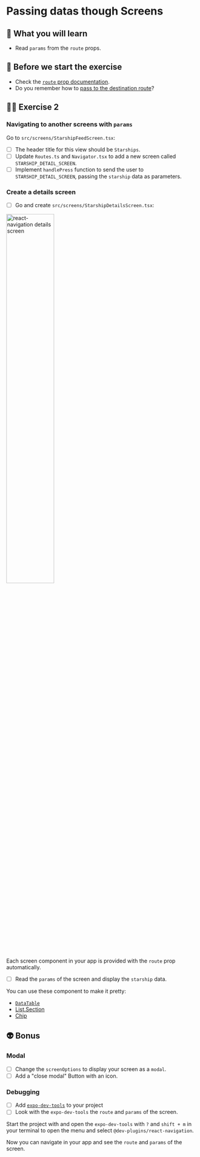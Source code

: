 # Passing datas though Screens

## 📡 What you will learn

- Read `params` from the `route` props.

## 👾 Before we start the exercise

- Check the [`route` prop documentation](https://reactnavigation.org/docs/route-prop).
- Do you remember how to [pass to the destination route](https://reactnavigation.org/docs/navigation-prop#common-api-reference)?

## 👨‍🚀 Exercise 2

### Navigating to another screens with `params`

Go to `src/screens/StarshipFeedScreen.tsx`:

- [ ] The header title for this view should be `Starships`.
- [ ] Update `Routes.ts` and `Navigator.tsx` to add a new screen called `STARSHIP_DETAIL_SCREEN`.
- [ ] Implement `handlePress` function to send the user to `STARSHIP_DETAIL_SCREEN`, passing the `starship` data as parameters.

### Create a details screen

- [ ] Go and create `src/screens/StarshipDetailsScreen.tsx`:

<img src="https://raw.githubusercontent.com/flexbox/react-native-workshop/main/challenges/react-navigation/details-screen.png" alt="react-navigation details screen" width="50%" height="50%" />

Each screen component in your app is provided with the `route` prop automatically.

- [ ] Read the `params` of the screen and display the `starship` data.

You can use these component to make it pretty:

- [`DataTable`](https://callstack.github.io/react-native-paper/docs/components/DataTable/)
- [List.Section](https://callstack.github.io/react-native-paper/docs/components/List/ListSection)
- [Chip](https://callstack.github.io/react-native-paper/docs/components/Chip/)

## 👽 Bonus

### Modal

- [ ] Change the `screenOptions` to display your screen as a `modal`.
- [ ] Add a "close modal" Button with an icon.

### Debugging

- [ ] Add [`expo-dev-tools`](https://docs.expo.dev/debugging/devtools-plugins/#expo-dev-tools-plugins) to your project
- [ ] Look with the `expo-dev-tools` the `route` and `params` of the screen.

Start the project with and open the `expo-dev-tools` with `?` and `shift + m` in your terminal to open the menu and select `@dev-plugins/react-navigation`.

Now you can navigate in your app and see the `route` and `params` of the screen.
